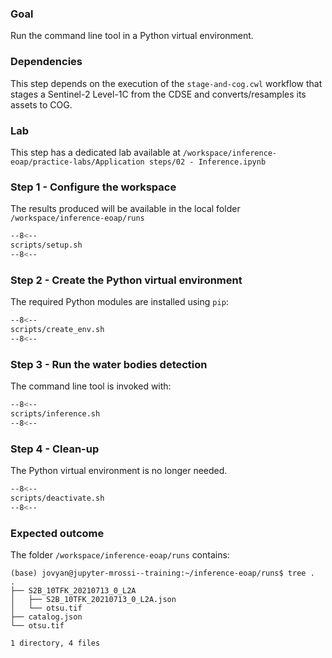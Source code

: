 ### Goal

Run the command line tool in a Python virtual environment.

### Dependencies

This step depends on the execution of the `stage-and-cog.cwl` workflow that stages a Sentinel-2 Level-1C from the CDSE and converts/resamples its assets to COG.

### Lab

This step has a dedicated lab available at `/workspace/inference-eoap/practice-labs/Application steps/02 - Inference.ipynb`

### Step 1 - Configure the workspace

The results produced will be available in the local folder `/workspace/inference-eoap/runs`

```bash linenums="1" title="terminal"
--8<--
scripts/setup.sh
--8<--
```

### Step 2 - Create the Python virtual environment

The required Python modules are installed using `pip`:

```bash linenums="1" title="terminal"
--8<--
scripts/create_env.sh
--8<--
```


### Step 3 - Run the water bodies detection

The command line tool is invoked with:

```bash linenums="1" title="terminal"
--8<--
scripts/inference.sh
--8<--
```

### Step 4 - Clean-up

The Python virtual environment is no longer needed.

```bash linenums="1" title="terminal"
--8<--
scripts/deactivate.sh
--8<--
```

### Expected outcome

The folder `/workspace/inference-eoap/runs` contains: 

```
(base) jovyan@jupyter-mrossi--training:~/inference-eoap/runs$ tree .
.
├── S2B_10TFK_20210713_0_L2A
│   ├── S2B_10TFK_20210713_0_L2A.json
│   └── otsu.tif
├── catalog.json
└── otsu.tif

1 directory, 4 files
```